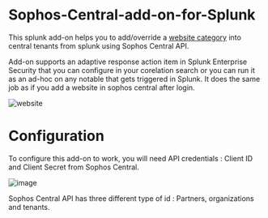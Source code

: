 # Sophos-Central-add-on-for-Splunk

This splunk add-on helps you to add/override a [website category](https://docs.sophos.com/central/Partner/help/en-us/central/common/tasks/ConfigureWebsiteList.html) into central tenants from splunk using Sophos Central API. 

Add-on supports an adaptive response action item in Splunk Enterprise Security that you can configure in your corelation search or you can run it as an ad-hoc on any notable that gets triggered in Splunk. It does the same job as if you add a website in sophos central after login.


![website](https://user-images.githubusercontent.com/65529349/125061700-3b220400-e0cb-11eb-9d35-34e845403ee6.png)

# Configuration

To configure this add-on to work, you will need API credentials : Client ID and Client Secret from Sophos Central.

![image](https://user-images.githubusercontent.com/65529349/125064442-4d517180-e0ce-11eb-91fb-1838f832009d.png)


Sophos Central API has three different type of id : Partners, organizations and tenants.

